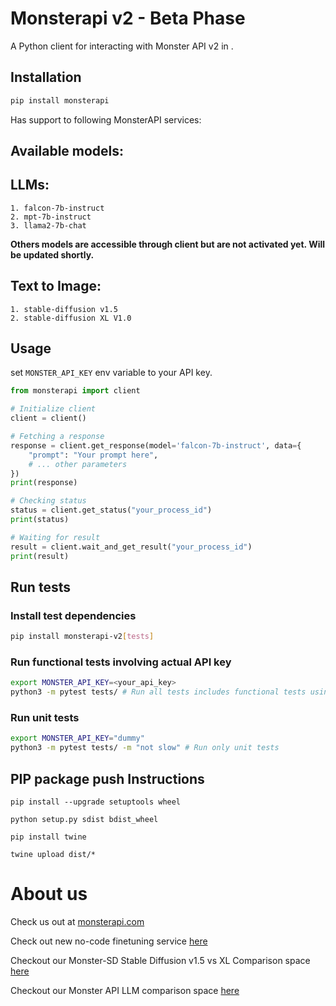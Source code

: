 # Monsterapi v2 - **Beta Phase**

A Python client for interacting with Monster API v2 in . 

## Installation

```bash
pip install monsterapi
```
Has support to following MonsterAPI services:

Available models:
-----------------

LLMs:
-----
    1. falcon-7b-instruct
    2. mpt-7b-instruct
    3. llama2-7b-chat


**Others models are accessible through client but are not activated yet. Will be updated shortly.**

Text to Image:
-------------
    1. stable-diffusion v1.5
    2. stable-diffusion XL V1.0

## Usage

set `MONSTER_API_KEY` env variable to your API key.

```python
from monsterapi import client

# Initialize client
client = client()

# Fetching a response
response = client.get_response(model='falcon-7b-instruct', data={
    "prompt": "Your prompt here",
    # ... other parameters
})
print(response)

# Checking status
status = client.get_status("your_process_id")
print(status)

# Waiting for result
result = client.wait_and_get_result("your_process_id")
print(result)

```

## Run tests

### Install test dependencies
```bash
pip install monsterapi-v2[tests]
```
### Run functional tests involving actual API key
```bash
export MONSTER_API_KEY=<your_api_key>
python3 -m pytest tests/ # Run all tests includes functional tests using actual API key
```
### Run unit tests
```bash
export MONSTER_API_KEY="dummy"
python3 -m pytest tests/ -m "not slow" # Run only unit tests
```

## PIP package push Instructions
```
pip install --upgrade setuptools wheel

python setup.py sdist bdist_wheel

pip install twine

twine upload dist/*
```

# About us


Check us out at [monsterapi.com](https://monsterapi.com)

Check out new no-code finetuning service [here](https://docs.monsterapi.ai/fine-tune-a-large-language-model-llm/launch-a-fine-tuning-job)

Checkout our Monster-SD Stable Diffusion v1.5 vs XL Comparison space [here](https://huggingface.co/spaces/qblocks/Monster-SD)

Checkout our Monster API LLM comparison space [here](https://huggingface.co/spaces/qblocks/Monster-LLMs)
